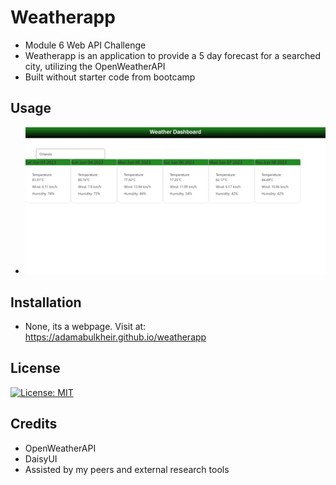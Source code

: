 # Weatherapp
- Module 6 Web API Challenge
- Weatherapp is an application to provide a 5 day forecast for a searched city, utilizing the OpenWeatherAPI
- Built without starter code from bootcamp

## Usage
- ![screenshot](/assets/screenshot.png)

## Installation
- None, its a webpage. Visit at: https://adamabulkheir.github.io/weatherapp

## License
[![License: MIT](https://img.shields.io/badge/License-MIT-yellow.svg)](https://opensource.org/licenses/MIT)

## Credits
- OpenWeatherAPI
- DaisyUI
- Assisted by my peers and external research tools

